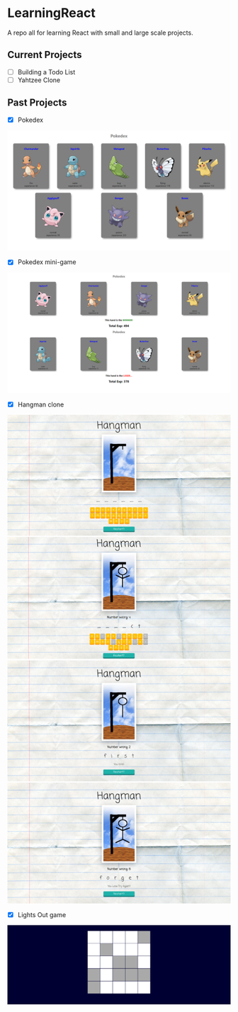 # LearningReact

A repo all for learning React with small and large scale projects.

## Current Projects

- [ ] Building a Todo List
- [ ] Yahtzee Clone

## Past Projects

- [x] Pokedex

<a href="#" alt="Pokedex">
  <img src="https://github.com/PhilHuangSW/LearningReact/blob/main/pokedex/pokedexshowcase.PNG" /></a>

- [x] Pokedex mini-game

<a href="#" alt="Pokegame">
  <img src="https://github.com/PhilHuangSW/LearningReact/blob/main/pokedex/showcase.PNG" /></a>
  
- [x] Hangman clone

<a href="#" alt="hangman start">
  <img src="https://github.com/PhilHuangSW/LearningReact/blob/main/react-hangman/startshowcase.PNG" /></a>

<a href="#" alt="hangman playing">
  <img src="https://github.com/PhilHuangSW/LearningReact/blob/main/react-hangman/playingshowcase.PNG" /></a>

<a href="#" alt="hangman win">
  <img src="https://github.com/PhilHuangSW/LearningReact/blob/main/react-hangman/winshowcase.PNG" /></a>

<a href="#" alt="hangman lose">
  <img src="https://github.com/PhilHuangSW/LearningReact/blob/main/react-hangman/loseshowcase.PNG" /></a>
  
- [x] Lights Out game

<a href="#" alt="playing lights out">
  <img src="https://github.com/PhilHuangSW/LearningReact/blob/main/react-lights-out-starter/playingshowcase.PNG" /></a>
